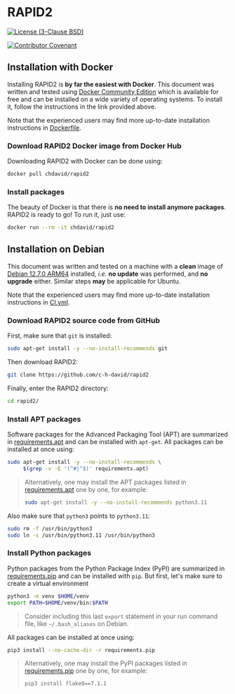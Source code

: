 # RAPID2

[![License (3-Clause BSD)][BDG_BSD3CL]][URL_LICENS]

[![Contributor Covenant][BDG_CONDUC]][URL_CONDUC]

## Installation with Docker

Installing RAPID2 is **by far the easiest with Docker**. This document was
written and tested using
[Docker Community Edition][URL_DOCSFT]
which is available for free and can be installed on a wide variety of operating
systems. To install it, follow the instructions in the link provided above.

Note that the experienced users may find more up-to-date installation
instructions in
[Dockerfile][URL_DOCFIL].

### Download RAPID2 Docker image from Docker Hub

Downloading RAPID2 with Docker can be done using:

```bash
docker pull chdavid/rapid2
```

### Install packages

The beauty of Docker is that there is **no need to install anymore packages**.
RAPID2 is ready to go! To run it, just use:

```bash
docker run --rm -it chdavid/rapid2
```

## Installation on Debian

This document was written and tested on a machine with a **clean** image of
[Debian 12.7.0 ARM64][URL_DEBIAN]
installed, *i.e.* **no update** was performed, and **no upgrade** either.
Similar steps **may** be applicable for Ubuntu.

Note that the experienced users may find more up-to-date installation
instructions in
[CI.yml][URL_CI_YML].

### Download RAPID2 source code from GitHub

First, make sure that `git` is installed:

```bash
sudo apt-get install -y --no-install-recommends git
```

Then download RAPID2:

```bash
git clone https://github.com/c-h-david/rapid2
```

Finally, enter the RAPID2 directory:

```bash
cd rapid2/
```

### Install APT packages

Software packages for the Advanced Packaging Tool (APT) are summarized in
[requirements.apt][URL_REQAPT]
and can be installed with `apt-get`. All packages can be installed at once
using:

```bash
sudo apt-get install -y --no-install-recommends \
     $(grep -v -E '(^#|^$)' requirements.apt)
```

> Alternatively, one may install the APT packages listed in
> [requirements.apt][URL_REQAPT]
> one by one, for example:
>
> ```bash
> sudo apt-get install -y --no-install-recommends python3.11
> ```

Also make sure that `python3` points to `python3.11`:

```bash
sudo rm -f /usr/bin/python3
sudo ln -s /usr/bin/python3.11 /usr/bin/python3
```

### Install Python packages

Python packages from the Python Package Index (PyPI) are summarized in
[requirements.pip][URL_REQPIP]
and can be installed with `pip`. But first, let's make sure to create a
virtual environment

```bash
python3 -m venv $HOME/venv
export PATH=$HOME/venv/bin:$PATH
```

> Consider including this last `export` statement in your run command file,
> like `~/.bash_aliases` on Debian.

All packages can be installed at once using:

```bash
pip3 install --no-cache-dir -r requirements.pip
```

> Alternatively, one may install the PyPI packages listed in
> [requirements.pip][URL_REQPIP]
> one by one, for example:
>
> ```bash
> pip3 install flake8==7.1.1
> ```

<!-- pyml disable-num-lines 20 line-length-->
[BDG_BSD3CL]: https://img.shields.io/badge/license-BSD%203--Clause-yellow.svg
[BDG_CONDUC]: https://img.shields.io/badge/Contributor%20Covenant-2.1-4baaaa.svg

[URL_LICENS]: https://github.com/c-h-david/rapid2/blob/main/LICENSE
[URL_CONDUC]: https://github.com/c-h-david/rapid2/blob/main/CODE_OF_CONDUCT.md
[URL_DOCFIL]: https://github.com/c-h-david/rapid2/blob/main/Dockerfile
[URL_CI_YML]: https://github.com/c-h-david/rapid2/blob/main/.github/workflows/CI.yml
[URL_REQAPT]: https://github.com/c-h-david/rapid2/blob/main/requirements.apt
[URL_REQPIP]: https://github.com/c-h-david/rapid2/blob/main/requirements.pip
[URL_REPOSI]: https://github.com/c-h-david/rapid2/blob/main/

[URL_DOCSFT]: https://www.docker.com/community-edition#/download
[URL_DEBIAN]: https://cloud.debian.org/images/archive/12.7.0/arm64/iso-cd/debian-12.7.0-arm64-netinst.iso
